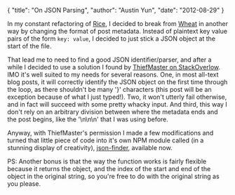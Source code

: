 {
    "title": "On JSON Parsing",
    "author": "Austin Yun",
    "date": "2012-08-29"
}

In my constant refactoring of [Rice][1], I decided to break from [Wheat][2] in another way by changing the format of post metadata.
Instead of plaintext key value pairs of the form `key: value`, I decided to just stick a JSON object at the start of the file.

That lead me to need to find a good JSON identifier/parser, and after a while I decided to use a solution I found by [ThiefMaster on StackOverlow][3].
IMO it's well suited to my needs for several reasons.
One, in most all-text blog posts, it will correctly identify the JSON object on the first time through the loop, as there shouldn't be many '}' characters (this post will be an exception because of what I just typed!).
Two, it won't utterly fail otherwise, and in fact will succeed with some pretty whacky input.
And third, this way I don't rely on an arbitrary division between where the metadata ends and the post begins, like the '\n\n\n' that I was using before.

Anyway, with ThiefMaster's permission I made a few modifications and turned that little piece of code into it's own NPM module called (in a stunning display of creativity), [json-finder][4], available now.

PS: Another bonus is that the way the function works is fairly flexible because it returns the object, and the index of the start and end of the object in the original string, so you're free to do with the original string as you please.

[1]: https://github.com/austinyun/rice
[2]: https://github.com/creationix/wheat
[3]: http://stackoverflow.com/a/10574546/298479
[4]: https://npmjs.org/package/json-finder
